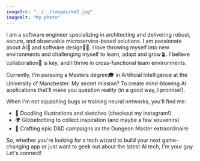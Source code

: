 ```yaml
---
imageSrc: "../../images/me2.jpg"
imageAlt: "My photo"
---
```


I am a software engineer specializing in architecting and delivering robust, secure, and observable microservice-based solutions. I am passionate about AI🧠 and software design🧑‍💻. I love throwing myself into new environments and challenging myself to learn, adapt and grow🪴. I believe collaboration🤝 is key, and I thrive in cross-functional team environments.

Currently, I'm pursuing a Masters degree🎓 in Artificial Intelligence at the University of Manchester. My secret mission? To create mind-blowing AI applications that'll make you question reality (in a good way, I promise!).

When I'm not squashing bugs or training neural networks, you'll find me:

- 🎨 Doodling illustrations and sketches (checkout my instagram!)
- 🌍 Globetrotting to collect inspiration (and maybe a few souvenirs)
- 🐉 Crafting epic D&D campaigns as the Dungeon Master extraordinaire

So, whether you're looking for a tech wizard to build your next game-changing app or just want to geek out about the latest AI tech, I'm your guy. Let's connect!
